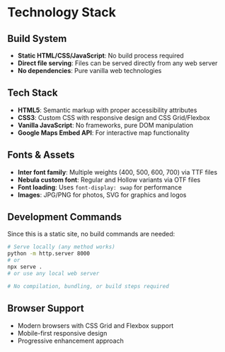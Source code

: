 # Technology Stack

## Build System
- **Static HTML/CSS/JavaScript**: No build process required
- **Direct file serving**: Files can be served directly from any web server
- **No dependencies**: Pure vanilla web technologies

## Tech Stack
- **HTML5**: Semantic markup with proper accessibility attributes
- **CSS3**: Custom CSS with responsive design and CSS Grid/Flexbox
- **Vanilla JavaScript**: No frameworks, pure DOM manipulation
- **Google Maps Embed API**: For interactive map functionality

## Fonts & Assets
- **Inter font family**: Multiple weights (400, 500, 600, 700) via TTF files
- **Nebula custom font**: Regular and Hollow variants via OTF files
- **Font loading**: Uses `font-display: swap` for performance
- **Images**: JPG/PNG for photos, SVG for graphics and logos

## Development Commands
Since this is a static site, no build commands are needed:

```bash
# Serve locally (any method works)
python -m http.server 8000
# or
npx serve .
# or use any local web server

# No compilation, bundling, or build steps required
```

## Browser Support
- Modern browsers with CSS Grid and Flexbox support
- Mobile-first responsive design
- Progressive enhancement approach